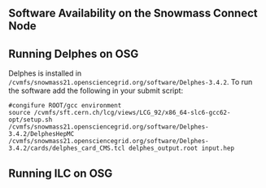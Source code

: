 ## Software Availability on the Snowmass Connect Node


## Running Delphes on OSG

Delphes is installed in `/cvmfs/snowmass21.opensciencegrid.org/software/Delphes-3.4.2`. To run the software add the following in your submit script:

    #congifure ROOT/gcc environment
    source /cvmfs/sft.cern.ch/lcg/views/LCG_92/x86_64-slc6-gcc62-opt/setup.sh
    /cvmfs/snowmass21.opensciencegrid.org/software/Delphes-3.4.2/DelphesHepMC /cvmfs/snowmass21.opensciencegrid.org/software/Delphes-3.4.2/cards/delphes_card_CMS.tcl delphes_output.root input.hep


## Running ILC on OSG
